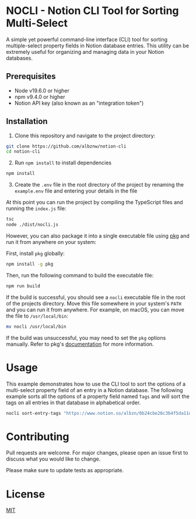 # NOCLI - Notion CLI Tool for Sorting Multi-Select

A simple yet powerful command-line interface (CLI) tool for sorting multiple-select property fields in Notion database entries. This utility can be extremely useful for organizing and managing data in your Notion databases.

## Prerequisites

- Node v19.6.0 or higher
- npm v9.4.0 or higher
- Notion API key (also known as an "integration token")

## Installation

1. Clone this repository and navigate to the project directory:

```sh
git clone https://github.com/albznw/notion-cli
cd notion-cli
```

2. Run `npm install` to install dependencies

```sh
npm install
```

3. Create the `.env` file in the root directory of the project by renaming the `example.env` file and entering your details in the file

At this point you can run the project by compiling the TypeScript files and running the `index.js` file:

```sh
tsc
node ./dist/nocli.js
```

However, you can also package it into a single executable file using [pkg](https://www.npmjs.com/package/pkg) and run it from anywhere on your system:

First, install `pkg` globally:

```sh
npm install -g pkg
```

Then, run the following command to build the executable file:

```sh
npm run build
```

If the build is successful, you should see a `nocli` executable file in the root of the projects directory. Move this file somewhere in your system's `PATH` and you can run it from anywhere. For example, on macOS, you can move the file to `/usr/local/bin`:

```sh
mv nocli /usr/local/bin
```

If the build was unsuccessful, you may need to set the `pkg` options manually. Refer to pkg's [documentation](https://github.com/vercel/pkg#readme) for more information.

# Usage

This example demonstrates how to use the CLI tool to sort the options of a multi-select property field of an entry in a Notion database. The following example sorts all the options of a property field named `Tags` and will sort the tags on all entries in that database in alphabetical order.

```sh
nocli sort-entry-tags "https://www.notion.so/albzn/0b24cbe28c3b4f5da11d47ace65606e0?v=52fd3a07a98f438b959028d5528bf53e&pvs=4" --sortmode "alpha" --field "Tags"
```

# Contributing

Pull requests are welcome. For major changes, please open an issue first to discuss what you would like to change.

Please make sure to update tests as appropriate.

# License

[MIT](./LICENSE)

```

```
